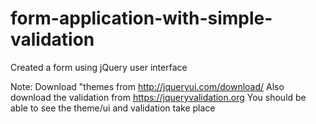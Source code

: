 # form-application-with-simple-validation
Created a form using jQuery user interface

Note: Download "themes from http://jqueryui.com/download/ 
Also download the validation from https://jqueryvalidation.org 
You should be able to see the theme/ui and validation take place
